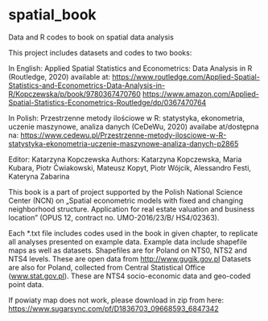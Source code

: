 # spatial_book
Data and R codes to book on spatial data analysis

This project includes datasets and codes to two books:

In English: Applied Spatial Statistics and Econometrics: Data Analysis in R (Routledge, 2020) 
available at:
https://www.routledge.com/Applied-Spatial-Statistics-and-Econometrics-Data-Analysis-in-R/Kopczewska/p/book/9780367470760
https://www.amazon.com/Applied-Spatial-Statistics-Econometrics-Routledge/dp/0367470764

In Polish: Przestrzenne metody ilościowe w R: statystyka, ekonometria, uczenie maszynowe, analiza danych (CeDeWu, 2020)
availabe at/dostępna na: 
https://www.cedewu.pl/Przestrzenne-metody-ilosciowe-w-R-statystyka-ekonometria-uczenie-maszynowe-analiza-danych-p2865

Editor: Katarzyna Kopczewska 
Authors: Katarzyna Kopczewska, Maria Kubara, Piotr Ćwiakowski, Mateusz Kopyt, Piotr Wójcik, Alessandro Festi, Kateryna Zabarina

This book is a part of project supported by the Polish National Science Center (NCN) on „Spatial econometric models with fixed and changing neighborhood structure. Application for real estate valuation and business location” (OPUS 12, contract no. UMO-2016/23/B/ HS4/02363).

Each *.txt file includes codes used in the book in given chapter, to replicate all analyses presented on example data. 
Example data include shapefile maps as well as datasets. 
Shapefiles are for Poland on NTS0, NTS2 and NTS4 levels. These are open data from http://www.gugik.gov.pl
Datasets are also for Poland, collected from Central Statistical Office (www.stat.gov.pl). These are NTS4 socio-economic data and geo-coded point data. 

If powiaty map does not work, please download in zip from here: https://www.sugarsync.com/pf/D1836703_09668593_6847342
